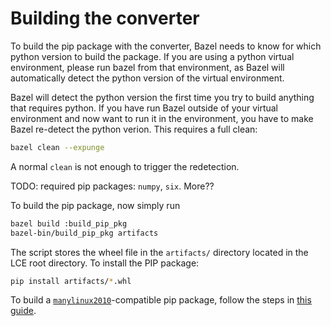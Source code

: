 
# Building the converter

To build the pip package with the converter, Bazel needs to know for which
python version to build the package.
If you are using a python virtual environment, please run bazel from that
environment, as Bazel will automatically detect the python version of the
virtual environment.

Bazel will detect the python version the first time you try to build anything
that requires python. If you have run Bazel outside of your virtual
environment and now want to run it in the environment, you have to make Bazel
re-detect the python verion. This requires a full clean:

```bash
bazel clean --expunge
```

A normal `clean` is not enough to trigger the redetection.

TODO: required pip packages: `numpy`, `six`. More??

To build the pip package, now simply run

```bash
bazel build :build_pip_pkg
bazel-bin/build_pip_pkg artifacts
```

The script stores the wheel file in the `artifacts/` directory located in the
LCE root directory. To install the PIP package:

```bash
pip install artifacts/*.whl
```

To build a [`manylinux2010`](https://www.python.org/dev/peps/pep-0571/)-compatible
pip package, follow the steps in [this guide](/compute-engine/build/docker/).
